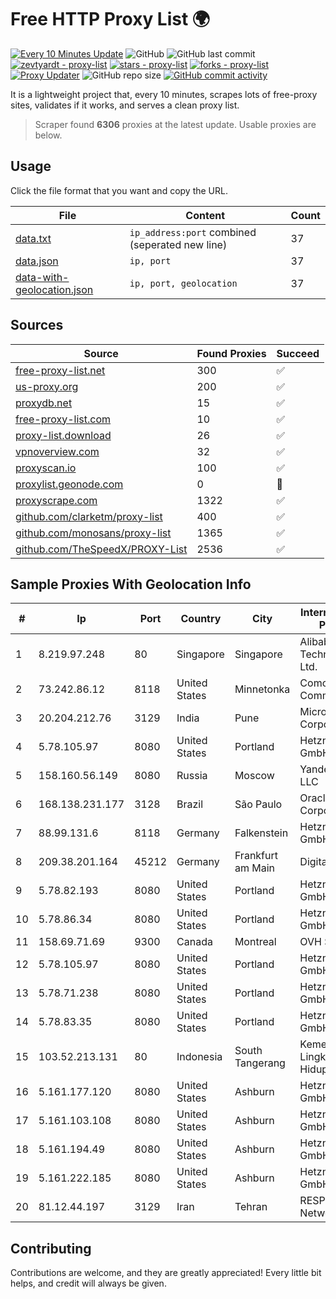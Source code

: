 
# Free HTTP Proxy List 🌍

[![Every 10 Minutes Update](https://github.com/mertguvencli/http-proxy-list/actions/workflows/main.yml/badge.svg?branch=main)](https://github.com/mertguvencli/http-proxy-list/actions/workflows/main.yml)
![GitHub](https://img.shields.io/github/license/mertguvencli/http-proxy-list)
![GitHub last commit](https://img.shields.io/github/last-commit/mertguvencli/http-proxy-list)
[![zevtyardt - proxy-list](https://img.shields.io/static/v1?label=zevtyardt&message=proxy-list&color=blue&logo=github)](https://github.com/zevtyardt/proxy-list "Go to GitHub repo")
[![stars - proxy-list](https://img.shields.io/github/stars/zevtyardt/proxy-list?style=social)](https://github.com/zevtyardt/proxy-list)
[![forks - proxy-list](https://img.shields.io/github/forks/zevtyardt/proxy-list?style=social)](https://github.com/zevtyardt/proxy-list)
[![Proxy Updater](https://github.com/zevtyardt/proxy-list/workflows/Proxy%20Updater/badge.svg)](https://github.com/zevtyardt/proxy-list/actions?query=workflow:"Proxy+Updater")
![GitHub repo size](https://img.shields.io/github/repo-size/zevtyardt/proxy-list)
[![GitHub commit activity](https://img.shields.io/github/commit-activity/m/zevtyardt/proxy-list?logo=commits)](https://github.com/zevtyardt/proxy-list/commits/main)

It is a lightweight project that, every 10 minutes, scrapes lots of free-proxy sites, validates if it works, and serves a clean proxy list.

> Scraper found **6306** proxies at the latest update. Usable proxies are below.

## Usage

Click the file format that you want and copy the URL.

|File|Content|Count|
|----|-------|-----|
|[data.txt](https://raw.githubusercontent.com/mertguvencli/http-proxy-list/main/proxy-list/data.txt)|`ip_address:port` combined (seperated new line)|37|
|[data.json](https://raw.githubusercontent.com/mertguvencli/http-proxy-list/main/proxy-list/data.json)|`ip, port`|37|
|[data-with-geolocation.json](https://raw.githubusercontent.com/mertguvencli/http-proxy-list/main/proxy-list/data-with-geolocation.json)|`ip, port, geolocation`|37|

## Sources

|Source|Found Proxies|Succeed|
|------|-------------|-------|
|[free-proxy-list.net](https://free-proxy-list.net)|300|✅|
|[us-proxy.org](https://www.us-proxy.org)|200|✅|
|[proxydb.net](http://proxydb.net)|15|✅|
|[free-proxy-list.com](https://free-proxy-list.com/?page=&port=&type%5B%5D=http&type%5B%5D=https&up_time=0&search=Search)|10|✅|
|[proxy-list.download](https://www.proxy-list.download/HTTP)|26|✅|
|[vpnoverview.com](https://vpnoverview.com/privacy/anonymous-browsing/free-proxy-servers)|32|✅|
|[proxyscan.io](https://www.proxyscan.io)|100|✅|
|[proxylist.geonode.com](https://proxylist.geonode.com/api/proxy-list?limit=300&page=1&sort_by=lastChecked&sort_type=desc&protocols=http,https)|0|🚫|
|[proxyscrape.com](https://api.proxyscrape.com/v2/?request=displayproxies&protocol=http&timeout=10000&country=all&ssl=all&anonymity=all)|1322|✅|
|[github.com/clarketm/proxy-list](https://raw.githubusercontent.com/clarketm/proxy-list/master/proxy-list-raw.txt)|400|✅|
|[github.com/monosans/proxy-list](https://raw.githubusercontent.com/monosans/proxy-list/main/proxies/http.txt)|1365|✅|
|[github.com/TheSpeedX/PROXY-List](https://raw.githubusercontent.com/TheSpeedX/PROXY-List/master/http.txt)|2536|✅|


## Sample Proxies With Geolocation Info

|#|Ip|Port|Country|City|Internet Service Provider|
|-|--|----|-------|----|-------------------------|
|1|8.219.97.248|80|Singapore|Singapore|Alibaba (US) Technology Co., Ltd.|
|2|73.242.86.12|8118|United States|Minnetonka|Comcast Cable Communications|
|3|20.204.212.76|3129|India|Pune|Microsoft Corporation|
|4|5.78.105.97|8080|United States|Portland|Hetzner Online GmbH|
|5|158.160.56.149|8080|Russia|Moscow|Yandex.Cloud LLC|
|6|168.138.231.177|3128|Brazil|São Paulo|Oracle Corporation|
|7|88.99.131.6|8118|Germany|Falkenstein|Hetzner Online GmbH|
|8|209.38.201.164|45212|Germany|Frankfurt am Main|DigitalOcean|
|9|5.78.82.193|8080|United States|Portland|Hetzner Online GmbH|
|10|5.78.86.34|8080|United States|Portland|Hetzner Online GmbH|
|11|158.69.71.69|9300|Canada|Montreal|OVH SAS|
|12|5.78.105.97|8080|United States|Portland|Hetzner Online GmbH|
|13|5.78.71.238|8080|United States|Portland|Hetzner Online GmbH|
|14|5.78.83.35|8080|United States|Portland|Hetzner Online GmbH|
|15|103.52.213.131|80|Indonesia|South Tangerang|Kementerian Lingkungan Hidup|
|16|5.161.177.120|8080|United States|Ashburn|Hetzner Online GmbH|
|17|5.161.103.108|8080|United States|Ashburn|Hetzner Online GmbH|
|18|5.161.194.49|8080|United States|Ashburn|Hetzner Online GmbH|
|19|5.161.222.185|8080|United States|Ashburn|Hetzner Online GmbH|
|20|81.12.44.197|3129|Iran|Tehran|RESPINA Networks|



## Contributing

Contributions are welcome, and they are greatly appreciated! Every
little bit helps, and credit will always be given.

